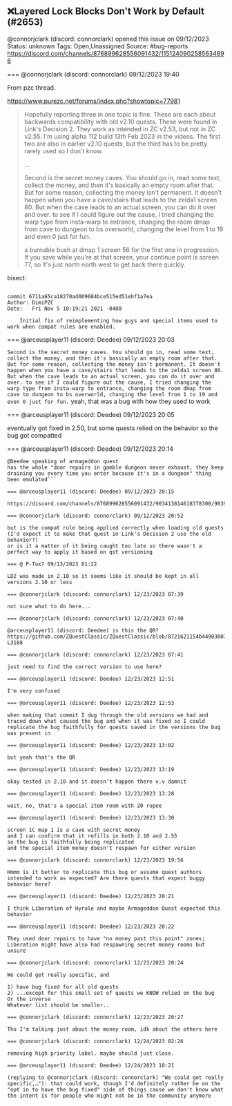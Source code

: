 ## ❌Layered Lock Blocks Don't Work by Default (#2653)
@connorjclark (discord: connorclark) opened this issue on 09/12/2023
Status: unknown
Tags: Open,Unassigned
Source: #bug-reports https://discord.com/channels/876899628556091432/1151240902585634896


=== @connorjclark (discord: connorclark) 09/12/2023 19:40

From pzc thread.

https://www.purezc.net/forums/index.php?showtopic=77981

> Hopefully reporting three in one topic is fine. These are each about backwards compatibility with old v2.10 quests. These were found in Link's Decision 2. They work as intended in ZC v2.53, but not in ZC v2.55. I'm using alpha 112 build 13th Feb 2023 in the videos. The first two are also in earlier v2.10 quests, but the third has to be pretty rarely used so I don't know.
> 
> ...
> 
> Second is the secret money caves. You should go in, read some text, collect the money, and then it's basically an empty room after that. But for some reason, collecting the money isn't permanent. It doesn't happen when you have a cave/stairs that leads to the zelda1 screen 80. But when the cave leads to an actual screen, you can do it over and over. to see if I could figure out the cause, I tried changing the warp type from insta-warp to entrance, changing the room dmap from cave to dungeon to bs overworld, changing the level from 1 to 19 and even 0 just for fun.
> 
> a burnable bush at dmap 1 screen 56 for the first one in progression. If you save while you're at that screen, your continue point is screen 77, so it's just north north west to get back there quickly.


bisect:

```

commit 6711a65ca18270ad009684bce515ed51ebf1a7ea
Author: DimiPZC
Date:   Fri Nov 5 10:19:21 2021 -0400
 
    Initial fix of reimplementing how guys and special items used to work when compat rules are enabled.
```

=== @arceusplayer11 (discord: Deedee) 09/12/2023 20:03

```Second is the secret money caves. You should go in, read some text, collect the money, and then it's basically an empty room after that. But for some reason, collecting the money isn't permanent. It doesn't happen when you have a cave/stairs that leads to the zelda1 screen 80. But when the cave leads to an actual screen, you can do it over and over. to see if I could figure out the cause, I tried changing the warp type from insta-warp to entrance, changing the room dmap from cave to dungeon to bs overworld, changing the level from 1 to 19 and even 0 just for fun.``` yeah, that was a bug with how they used to work

=== @arceusplayer11 (discord: Deedee) 09/12/2023 20:05

eventually got fixed in 2.50, but some quests relied on the behavior so the bug got compatted

=== @arceusplayer11 (discord: Deedee) 09/12/2023 20:14

```P-Tux7 — 10/30/2021 3:59 AM
@Deedee speaking of armageddon quest
has the whole "door repairs in gamble dungeon never exhaust, they keep draining you every time you enter because it's in a dungeon" thing been emulated```

=== @arceusplayer11 (discord: Deedee) 09/12/2023 20:15

https://discord.com/channels/876899628556091432/903413814618378300/903915948795387914

=== @connorjclark (discord: connorclark) 09/12/2023 20:52

but is the compat rule being applied correctly when loading old quests (I'd expect it to make that quest in Link's Decision 2 use the old behavior?)
or is it a matter of it being caught too late so there wasn't a perfect way to apply it based on qst versioning

=== @ P-Tux7 09/13/2023 01:22

LD2 was made in 2.10 so it seems like it should be kept in all versions 2.10 or less

=== @connorjclark (discord: connorclark) 12/23/2023 07:39

not sure what to do here...

=== @connorjclark (discord: connorclark) 12/23/2023 07:40

@arceusplayer11 (discord: Deedee) is this the QR? https://github.com/ZQuestClassic/ZQuestClassic/blob/8721621154b44903003c90b1ea1bf1a4f718d1e0/src/qst.cpp#L3185-L3188

=== @connorjclark (discord: connorclark) 12/23/2023 07:41

just need to find the correct version to use here?

=== @arceusplayer11 (discord: Deedee) 12/23/2023 12:51

I'm very confused

=== @arceusplayer11 (discord: Deedee) 12/23/2023 12:53

when making that commit I dug through the old versions we had and traced down what caused the bug and when it was fixed so I could replicate the bug faithfully for quests saved in the versions the bug was present in

=== @arceusplayer11 (discord: Deedee) 12/23/2023 13:02

but yeah that's the QR

=== @arceusplayer11 (discord: Deedee) 12/23/2023 13:19

okay tested in 2.10 and it doesn't happen there v.v damnit

=== @arceusplayer11 (discord: Deedee) 12/23/2023 13:28

wait, no, that's a special item room with 20 rupee

=== @arceusplayer11 (discord: Deedee) 12/23/2023 13:30

screen 1C map 1 is a cave with secret money
and I can confirm that it refills in both 2.10 and 2.55
so the bug is faithfully being replicated
and the special item money doesn't respawn for either version

=== @connorjclark (discord: connorclark) 12/23/2023 19:56

Hmmm is it better to replicate this bug or assume quest authors intended to work as expected? Are there quests that expect buggy behavior here?

=== @arceusplayer11 (discord: Deedee) 12/23/2023 20:21

I think Liberation of Hyrule and maybe Armageddon Quest expected this behavior

=== @arceusplayer11 (discord: Deedee) 12/23/2023 20:22

They used door repairs to have "no money past this point" zones; Liberation might have also had respawning secret money rooms but unsure

=== @connorjclark (discord: connorclark) 12/23/2023 20:24

We could get really specific, and 

1) have bug fixed for all old quests
2) ...except for this small set of quests we KNOW relied on the bug
Or the inverse
Whatever list should be smaller..

=== @connorjclark (discord: connorclark) 12/23/2023 20:27

Tho I'm talking just about the money room, idk about the others here

=== @connorjclark (discord: connorclark) 12/24/2023 02:26

removing high priority label. maybe should just close.

=== @arceusplayer11 (discord: Deedee) 12/24/2023 18:21

(replying to @connorjclark (discord: connorclark) "We could get really specific,…"): that could work, though I'd definitely rather be on the "opt in to have the bug fixed" side of things cause we don't know what the intent is for people who might not be in the community anymore
